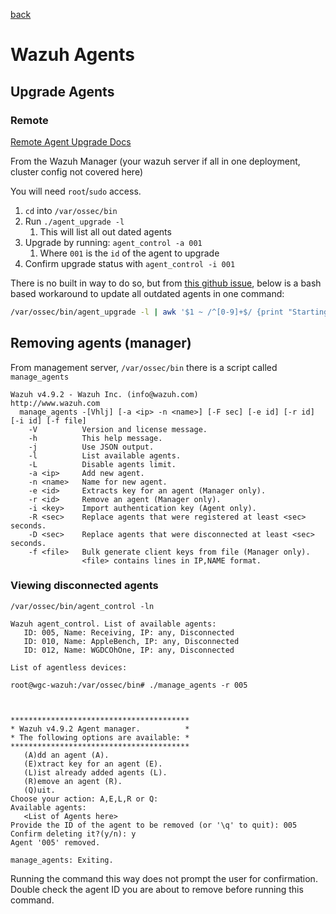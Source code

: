 [back](./README.md)

# Wazuh Agents

## Upgrade Agents


### Remote

[Remote Agent Upgrade Docs](https://documentation.wazuh.com/current/user-manual/agent/agent-management/remote-upgrading/upgrading-agent.html)

From the Wazuh Manager (your wazuh server if all in one deployment, cluster config not covered here)

You will need `root`/`sudo` access. 

1. `cd` into `/var/ossec/bin`
2. Run `./agent_upgrade -l`
   1. This will list all out dated agents
3. Upgrade by running: `agent_control -a 001`
   1. Where `001` is the `id` of the agent to upgrade
4. Confirm upgrade status with `agent_control -i 001`

There is no built in way to do so, but from [this github issue](https://github.com/wazuh/wazuh/issues/3710), below is a bash based workaround to update all outdated agents in one command: 

```bash
/var/ossec/bin/agent_upgrade -l | awk '$1 ~ /^[0-9]+$/ {print "Starting upgrade on agent " $1; system("/var/ossec/bin/agent_upgrade -a " $1)}'
```

## Removing agents (manager)

From management server, `/var/ossec/bin` there is a script called `manage_agents`

```
Wazuh v4.9.2 - Wazuh Inc. (info@wazuh.com)
http://www.wazuh.com
  manage_agents -[Vhlj] [-a <ip> -n <name>] [-F sec] [-e id] [-r id] [-i id] [-f file]
    -V          Version and license message.
    -h          This help message.
    -j          Use JSON output.
    -l          List available agents.
    -L          Disable agents limit.
    -a <ip>     Add new agent.
    -n <name>   Name for new agent.
    -e <id>     Extracts key for an agent (Manager only).
    -r <id>     Remove an agent (Manager only).
    -i <key>    Import authentication key (Agent only).
    -R <sec>    Replace agents that were registered at least <sec> seconds.
    -D <sec>    Replace agents that were disconnected at least <sec> seconds.
    -f <file>   Bulk generate client keys from file (Manager only).
                <file> contains lines in IP,NAME format.
```

### Viewing disconnected agents

```
/var/ossec/bin/agent_control -ln

Wazuh agent_control. List of available agents:
   ID: 005, Name: Receiving, IP: any, Disconnected
   ID: 010, Name: AppleBench, IP: any, Disconnected
   ID: 012, Name: WGDCOhOne, IP: any, Disconnected

List of agentless devices:

root@wgc-wazuh:/var/ossec/bin# ./manage_agents -r 005



****************************************
* Wazuh v4.9.2 Agent manager.          *
* The following options are available: *
****************************************
   (A)dd an agent (A).
   (E)xtract key for an agent (E).
   (L)ist already added agents (L).
   (R)emove an agent (R).
   (Q)uit.
Choose your action: A,E,L,R or Q:
Available agents:
   <List of Agents here>
Provide the ID of the agent to be removed (or '\q' to quit): 005
Confirm deleting it?(y/n): y
Agent '005' removed.

manage_agents: Exiting.
```

Running the command this way does not prompt the user for confirmation. Double check the agent ID you are about to remove before running this command. 

